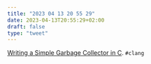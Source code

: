 ```yaml
---
title: "2023 04 13 20 55 29"
date: 2023-04-13T20:55:29+02:00
draft: false
type: "tweet"
---
```


[Writing a Simple Garbage Collector in C](https://maplant.com/gc.html). `#clang`
